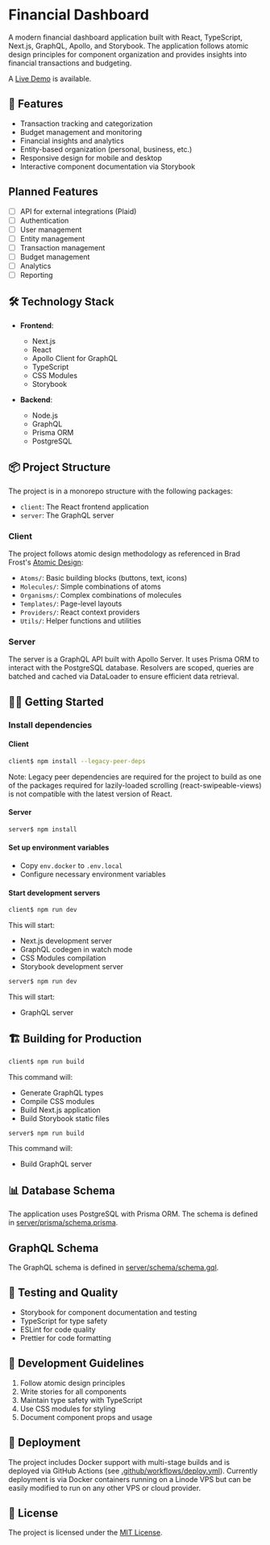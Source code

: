 # Financial Dashboard

A modern financial dashboard application built with React, TypeScript, Next.js, GraphQL, Apollo, and Storybook. The application follows atomic design principles for component organization and provides insights into financial transactions and budgeting.

A [Live Demo](https://dashboard.jordancn.dev) is available.

## 🚀 Features

- Transaction tracking and categorization
- Budget management and monitoring
- Financial insights and analytics
- Entity-based organization (personal, business, etc.)
- Responsive design for mobile and desktop
- Interactive component documentation via Storybook

## Planned Features

- [ ] API for external integrations (Plaid)
- [ ] Authentication
- [ ] User management
- [ ] Entity management
- [ ] Transaction management
- [ ] Budget management
- [ ] Analytics
- [ ] Reporting

## 🛠️ Technology Stack

- **Frontend**:

  - Next.js
  - React
  - Apollo Client for GraphQL
  - TypeScript
  - CSS Modules
  - Storybook

- **Backend**:
  - Node.js
  - GraphQL
  - Prisma ORM
  - PostgreSQL

## 📦 Project Structure

The project is in a monorepo structure with the following packages:

- `client`: The React frontend application
- `server`: The GraphQL server

### Client

The project follows atomic design methodology as referenced in Brad Frost's [Atomic Design](https://atomicdesign.bradfrost.com):

- `Atoms/`: Basic building blocks (buttons, text, icons)
- `Molecules/`: Simple combinations of atoms
- `Organisms/`: Complex combinations of molecules
- `Templates/`: Page-level layouts
- `Providers/`: React context providers
- `Utils/`: Helper functions and utilities

### Server

The server is a GraphQL API built with Apollo Server. It uses Prisma ORM to interact with the PostgreSQL database. Resolvers are scoped, queries are batched and cached via DataLoader to ensure efficient data retrieval.

## 🏃‍♂️ Getting Started

### Install dependencies

#### Client

```bash
client$ npm install --legacy-peer-deps
```

Note: Legacy peer dependencies are required for the project to build as one of the packages required for lazily-loaded scrolling (react-swipeable-views) is not compatible with the latest version of React.

#### Server

```bash
server$ npm install
```

#### Set up environment variables

- Copy `env.docker` to `.env.local`
- Configure necessary environment variables

#### Start development servers

```bash
client$ npm run dev
```

This will start:

- Next.js development server
- GraphQL codegen in watch mode
- CSS Modules compilation
- Storybook development server

```bash
server$ npm run dev
```

This will start:

- GraphQL server

## 🏗️ Building for Production

```bash
client$ npm run build
```

This command will:

- Generate GraphQL types
- Compile CSS modules
- Build Next.js application
- Build Storybook static files

```bash
server$ npm run build
```

This command will:

- Build GraphQL server

## 📊 Database Schema

The application uses PostgreSQL with Prisma ORM. The schema is defined in [server/prisma/schema.prisma](server/prisma/schema.prisma).

## GraphQL Schema

The GraphQL schema is defined in [server/schema/schema.gql](server/schema/schema.gql).

## 🧪 Testing and Quality

- Storybook for component documentation and testing
- TypeScript for type safety
- ESLint for code quality
- Prettier for code formatting

## 📝 Development Guidelines

1. Follow atomic design principles
2. Write stories for all components
3. Maintain type safety with TypeScript
4. Use CSS modules for styling
5. Document component props and usage

## 🚀 Deployment

The project includes Docker support with multi-stage builds and is deployed via GitHub Actions (see [.github/workflows/deploy.yml](.github/workflows/deploy.yml)). Currently deployment is via Docker containers running on a Linode VPS but can be easily modified to run on any other VPS or cloud provider.

## 📄 License

The project is licensed under the [MIT License](LICENSE).

